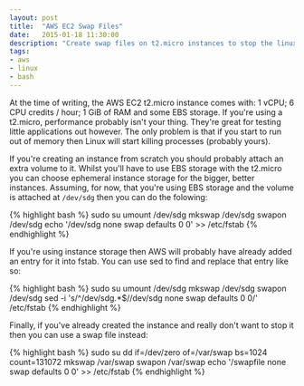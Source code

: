 ```yaml
---
layout: post
title:  "AWS EC2 Swap Files"
date:   2015-01-18 11:30:00
description: "Create swap files on t2.micro instances to stop the linux OS killing your JVM process."
tags:
- aws
- linux
- bash
---
```


At the time of writing, the AWS EC2 t2.micro instance comes with: 1 vCPU; 6 CPU credits / hour; 1 GiB of RAM and some EBS storage. If you're using a t2.micro, performance probably isn't your thing. They're great for testing little applications out however. The only problem is that if you start to run out of memory then Linux will start killing processes (probably yours).

If you're creating an instance from scratch you should probably attach an extra volume to it. Whilst you'll have to use EBS storage with the t2.micro you can choose ephemeral instance storage for the bigger, better instances. Assuming, for now, that you're using EBS storage and the volume is attached at `/dev/sdg` then you can do the folowing:

{% highlight bash %}
sudo su
umount /dev/sdg
mkswap /dev/sdg
swapon /dev/sdg
echo '/dev/sdg none swap defaults 0 0' >> /etc/fstab
{% endhighlight %}

If you're using instance storage then AWS will probably have already added an entry for it into fstab. You can use sed to find and replace that entry like so:

{% highlight bash %}
sudo su
umount /dev/sdg
mkswap /dev/sdg
swapon /dev/sdg
sed -i 's/^\/dev\/sdg.*$/\/dev\/sdg none swap defaults 0 0/' /etc/fstab
{% endhighlight %}

Finally, if you've already created the instance and really don't want to stop it then you can use a swap file instead:

{% highlight bash %}
sudo su
dd if=/dev/zero of=/var/swap bs=1024 count=131072
mkswap /var/swap
swapon /var/swap
echo '/swapfile none swap defaults 0 0' >> /etc/fstab
{% endhighlight %}
